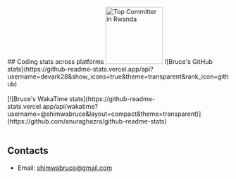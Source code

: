 <br/>
## Coding stats across platforms <a href="https://user-badge.committers.top/rwanda/devark28"><img src="https://user-badge.committers.top/rwanda/devark28.svg" alt="Top Committer in Rwanda" style="width: 130px; height: auto;"></a>
<!--
[![committers.top badge](https://user-badge.committers.top/rwanda/devark28.svg)](https://user-badge.committers.top/rwanda/devark28)
[My Wakatime Activity](https://wakatime.com/@shimwabruce)
<br/><br/>
[![committers.top badge](https://user-badge.committers.top/rwanda/devark28.svg)](https://user-badge.committers.top/rwanda/devark28)
<br/><br/>
-->
![Bruce's GitHub stats](https://github-readme-stats.vercel.app/api?username=devark28&show_icons=true&theme=transparent&rank_icon=github)
<br/><br/>
[![Bruce's WakaTime stats](https://github-readme-stats.vercel.app/api/wakatime?username=@shimwabruce&layout=compact&theme=transparent)](https://github.com/anuraghazra/github-readme-stats)
<br/><br/>

## Contacts
- Email: shimwabruce@gmail.com

<!--[![wakatime](https://wakatime.com/badge/github/devark28/incredibles-cache.svg)](https://wakatime.com/badge/github/devark28/incredibles-cache)-->

